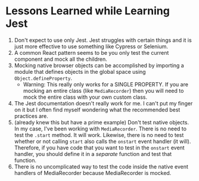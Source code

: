 # Lessons Learned while Learning Jest

1. Don't expect to use only Jest. Jest struggles with certain things and it is just more effective to use something like Cypress or Selenium.
2. A common React pattern seems to be you only test the current component and mock all the children.
3. Mocking native browser objects can be accomplished by importing a module that defines objects in the global space using `Object.defineProperty`.
    - Warning: This really only works for a SINGLE PROPERTY. If you are mocking an entire class (like `MediaRecorder`) then you will need to mock the entire class with your own custom class.
4. The Jest documentation doesn't really work for me. I can't put my finger on it but I often find myself wondering what the recommended best practices are.
5. (already knew this but have a prime example) Don't test native objects. In my case, I've been working with `MediaRecorder`. There is no need to test the `.start` method. It will work. Likewise, there is no need to test whether or not calling `start` also calls the `onstart` event handler (it will). Therefore, if you have code that you want to test in the `onstart` event handler, you should define it in a _separate_ function and test that function.
6. There is no uncomplicated way to test the code inside the native event handlers of MediaRecorder because MediaRecorder is mocked.